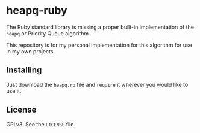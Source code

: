 # heapq-ruby

The Ruby standard library is missing a proper built-in implementation of the `heapq` or Priority Queue algorithm.

This repository is for my personal implementation for this algorithm for use in my own projects.

## Installing

Just download the `heapq.rb` file and `require` it wherever you would like to use it.

## License

GPLv3. See the `LICENSE` file.

